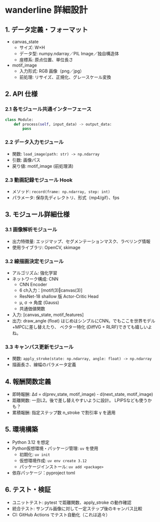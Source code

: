 # wanderline 詳細設計

## 1. データ定義・フォーマット
- canvas_state
  - サイズ: W×H
  - データ型: numpy.ndarray／PIL Image／独自構造体
  - 座標系: 原点位置、単位長さ
- motif_image
  - 入力形式: RGB 画像（png／jpg）
  - 前処理: リサイズ、正規化、グレースケール変換

## 2. API 仕様
### 2.1 各モジュール共通インターフェース
```python
class Module:
    def process(self, input_data) -> output_data:
        pass
```
### 2.2 データ入力モジュール
- 関数: `load_image(path: str) -> np.ndarray`
- 引数: 画像パス
- 戻り値: motif_image (前処理済)

### 2.3 動画記録モジュール Hook
- メソッド: `record(frame: np.ndarray, step: int)`
- パラメータ: 保存先ディレクトリ、形式（mp4/gif）、fps

## 3. モジュール詳細仕様
### 3.1 画像解析モジュール
- 出力特徴量: エッジマップ、セグメンテーションマスク、ラベリング情報
- 使用ライブラリ: OpenCV, skimage

### 3.2 線描画決定モジュール
- アルゴリズム: 強化学習 
- ネットワーク構成: CNN 
    - CNN Encoder
    - 6 ch入力：[motif(3)‖canvas(3)]
    - ResNet-18 shallow 版
    Actor-Critic Head
    - μ, σ → 角度 (Gauss)
    - 共通価値関数
- 入力: [canvas_state, motif_features]
- 出力: draw_angle (float)
はじめはシンプルにCNN。でもここを世界モデル+MPCに差し替えたり、 ベクター特化 (DiffVG + RLRF)できても嬉しいよね。

### 3.3 キャンバス更新モジュール
- 関数: `apply_stroke(state: np.ndarray, angle: float) -> np.ndarray`
- 描画長さ、線幅のパラメータ定義

## 4. 報酬関数定義
- 即時報酬: Δd = d(prev_state, motif_image) - d(next_state, motif_image)
- 距離関数: 一旦L2。後で差し替えやすいように設計。 LPIPSなども使うかも？
- 累積報酬: 指定ステップ数 n_stroke で割引率 γ を適用

## 5. 環境構築
- Python 3.12 を想定
- Python仮想環境・パッケージ管理: `uv` を使用
  - 初期化: `uv init`
  - 仮想環境作成: `uv env create 3.12`
  - パッケージインストール: `uv add <package>`
- 依存パッケージ：pyproject toml

## 6. テスト・検証
- ユニットテスト: pytest で距離関数、apply_stroke の動作確認
- 統合テスト: サンプル画像に対して一定ステップ後のキャンバス比較
- CI: GitHub Actions でテスト自動化（これは追々）
